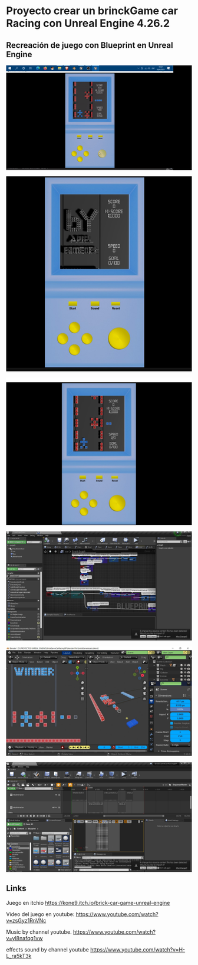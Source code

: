 # Proyecto crear un brinckGame car Racing con Unreal Engine 4.26.2

## Recreación de juego con Blueprint en Unreal Engine
![FlappyBirdCyberPunk2021](https://github.com/kone9/BrinckCarRacingUnrealEngineBlueprint/blob/main/juegoEnGif.gif)

![FlappyBirdCyberPunk2021](https://github.com/kone9/BrinckCarRacingUnrealEngineBlueprint/blob/main/by%20ariel.jpg)

![FlappyBirdCyberPunk2021](https://github.com/kone9/BrinckCarRacingUnrealEngineBlueprint/blob/main/game.jpg)

![FlappyBirdCyberPunk2021](https://github.com/kone9/BrinckCarRacingUnrealEngineBlueprint/blob/main/blueprint_1.jpg)

![FlappyBirdCyberPunk2021](https://github.com/kone9/BrinckCarRacingUnrealEngineBlueprint/blob/main/blueprint_2.jpg)

![FlappyBirdCyberPunk2021](https://github.com/kone9/BrinckCarRacingUnrealEngineBlueprint/blob/main/level%20sequence.jpg)


## Links

Juego en itchio
https://kone9.itch.io/brick-car-game-unreal-engine

Video del juego en youtube:
https://www.youtube.com/watch?v=zsGyz1RnVNc

Music by channel youtube.
https://www.youtube.com/watch?v=yl8nafqq1vw

effects sound by channel youtube
https://www.youtube.com/watch?v=H-L_ra5kT3k